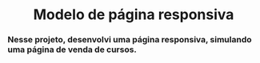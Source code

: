 <h1 align="center"> Modelo de página responsiva </h1>
<h3 align="left"> Nesse projeto, desenvolvi uma página responsiva, simulando uma página de venda de cursos. </h3>
